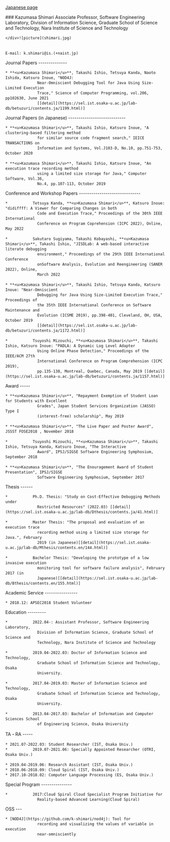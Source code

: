 <meta charset="utf-8">

<meta name="viewport" content="width=device-width, initial-scale=1.0">

<title>Kazumasa Shimari</title>

<!-- <link href="./bootstrap/css/bootstrap.css" rel="stylesheet" type="text/css" />
  <link href="./custom.css" rel="stylesheet" type="text/css" /> -->

[Japanese page](./index.html)

<div>
    <div>
        ### Kazumasa Shimari
                Associate Professor, Software Engineering Laboratory, Division of
                Information Science, Graduate School of Science and Technology, Nara
                Institute of Science and Technology

    </div>![picture](shimari.jpg)


    E-mail: k.shimari@is.(+naist.jp)
</div>

<div>
    Journal Papers
    --------------

    * **<u>Kazumasa Shimari</u>**, Takashi Ishio, Tetsuya Kanda, Naoto Ishida, Katsuro Inoue, "NOD4J:
                  Near-Omniscient Debugging Tool for Java Using Size-Limited Execution
                  Trace," Science of Computer Programming, vol.206, pp102630, June 2021
                  [[detail](https://sel.ist.osaka-u.ac.jp/lab-db/betuzuri/contents.ja/1199.html)]

</div>

<div>
    Journal Papers (in Japanese)
    ----------------------------

    * **<u>Kazumasa Shimari</u>**, Takashi Ishio, Katsuro Inoue, "A clustering-based filtering method
                  for similar source code fragment search," IEICE TRANSACTIONS on
                  Information and Systems, Vol.J103-D, No.10, pp.751-753, October 2020

    * **<u>Kazumasa Shimari</u>**, Takashi Ishio, Katsuro Inoue, "An execution trace recording method
                  using a limited size storage for Java," Computer Software, Vol.36,
                  No.4, pp.107-113, October 2019

</div>

<div>
    Conference and Workshop Papers
    ------------------------------

    *           Tetsuya Kanda, **<u>Kazumasa Shimari</u>**, Katsuro Inoue: "didiffff: A Viewer for Comparing Changes in both
                  Code and Execution Trace," Proceedings of the 30th IEEE International
                  Conference on Program Coprehension (ICPC 2022), Online, May 2022

    *           Sakutaro Sugiyama, Takashi Kobayashi, **<u>Kazumasa Shimari</u>**, Takashi Ishio, "JISDLab: A web-based interactive literate debugging
                  environment," Proceedings of the 29th IEEE International Conference
                  onSoftware Analysis, Evolution and Reengineering (SANER 2022), Online,
                  March 2022

    * **<u>Kazumasa Shimari</u>**, Takashi Ishio, Tetsuya Kanda, Katsuro Inoue: "Near-Omniscient
                  Debugging for Java Using Size-Limited Execution Trace," Proceedings of
                  the 35th IEEE International Conference on Software Maintenance and
                  Evolution (ICSME 2019), pp.398-401, Cleveland, OH, USA, October 2019
                  [[detail](https://sel.ist.osaka-u.ac.jp/lab-db/betuzuri/contents.ja/1172.html)]

    *           Tsuyoshi Mizouchi, **<u>Kazumasa Shimari</u>**, Takashi Ishio, Katsuro Inoue: "PADLA: A Dynamic Log Level Adapter
                  Using Online Phase Detection," Proceedings of the IEEE/ACM 27th
                  International Conference on Program Comprehension (ICPC 2019),
                  pp.135-138, Montreal, Quebec, Canada, May 2019 [[detail](https://sel.ist.osaka-u.ac.jp/lab-db/betuzuri/contents.ja/1157.html)]

</div>

<div>
    Award
    -----

    * **<u>Kazumasa Shimari</u>**, "Repayment Exemption of Student Loan for Students with Excellent
                  Grades", Japan Student Services Organization (JASSO) Type I
                  (interest-free) scholarship", May 2019

    * **<u>Kazumasa Shimari</u>**, "The Live Paper and Poster Award", JSSST FOSE2018 , November 2018

    *           Tsuyoshi Mizouchi, **<u>Kazumasa Shimari</u>**, Takashi Ishio, Tetsuya Kanda, Katsuro Inoue, "The Interactive
                  Award", IPSJ/SIGSE Software Engineering Symphosium, September 2018

    * **<u>Kazumasa Shimari</u>**, "The Enouragement Award of Student Presentation", IPSJ/SIGSE
                  Software Engineering Symphosium, September 2017

</div>

<div>
    Thesis
    ------

    *           Ph.D. Thesis: "Study on Cost-Effective Debugging Methods under
                  Restricted Resources" (2022.03) [[detail](https://sel.ist.osaka-u.ac.jp/lab-db/Dthesis/contents.ja/41.html)]

    *           Master Thesis: "The proposal and evaluation of an execution trace
                  recording method using a limited size storage for Java.", February
                  2019 (in Japanese)[[detail](https://sel.ist.osaka-u.ac.jp/lab-db/Mthesis/contents.en/144.html)]

    *           Bachelor Thesis: "Developing the prototype of a low invasive execution
                  monitoring tool for software failure analysis", February 2017 (in
                  Japanese)[[detail](https://sel.ist.osaka-u.ac.jp/lab-db/Bthesis/contents.en/155.html)]

</div>

<div>
    Academic Service
    ----------------

    * 2018.12: APSEC2018 Student Volunteer
</div>

<div>
    Education
    ---------

    *           2022.04-: Assistant Professor, Software Engineering Laboratory,
                  Division of Information Science, Graduate School of Science and
                  Technology, Nara Institute of Science and Technology

    *           2019.04-2022.03: Doctor of Information Science and Technology,
                  Graduate School of Information Science and Technology, Osaka
                  University.

    *           2017.04-2019.03: Master of Information Science and Technology,
                  Graduate School of Information Science and Technology, Osaka
                  University.

    *           2013.04-2017.03: Bachelor of Information and Computer Sciences School
                  of Engineering Science, Osaka University

</div>

<div>
    TA・RA
    -----

    * 2021.07-2022.03: Student Researcher (IST, Osaka Univ.)
    *           2019.07-2021.06: Specially Appointed Researcher (OTRI, Osaka Univ.)

    * 2019.04-2019.06: Research Assistant (IST, Osaka Univ.)
    * 2018.06-2018.09: Cloud Spiral (IST, Osaka Univ.)
    * 2017.10-2018.02: Computer Language Processing (ES, Osaka Univ.)
</div>

<div>
    Special Program
    ---------------

    *           2017:Cloud Spiral Cloud Specialist Program Initiative for
                  Reality-based Advanced Learning(Cloud Spiral)

</div>

<div>
    OSS
    ---

    * [NOD4J](https://github.com/k-shimari/nod4j): Tool for
                  recording and visualizing the values of variable in execution
                  near-omnisciently

</div>